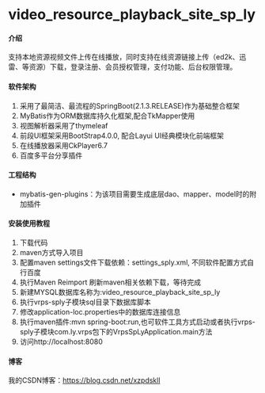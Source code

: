 # video_resource_playback_site_sp_ly

#### 介绍
支持本地资源视频文件上传在线播放，同时支持在线资源链接上传（ed2k、迅雷、等资源）下载，登录注册、会员授权管理，支付功能、后台权限管理。


#### 软件架构
1. 采用了最简洁、最流程的SpringBoot(2.1.3.RELEASE)作为基础整合框架
2. MyBatis作为ORM数据库持久化框架,配合TkMapper使用
3. 视图解析器采用了thymeleaf 
4. 前段UI框架采用BootStrap4.0.0, 配合Layui UI经典模块化前端框架
5. 在线播放器采用CkPlayer6.7
6. 百度多平台分享插件

#### 工程结构
- mybatis-gen-plugins：为该项目需要生成底层dao、mapper、model时的附加插件

#### 安装使用教程

1. 下载代码
2. maven方式导入项目
3. 配置maven settings文件下载依赖：settings_sply.xml, 不同软件配置方式自行百度
4. 执行Maven Reimport 刷新maven相关依赖下载，等待完成
5. 新建MYSQL数据库名称为:video_resource_playback_site_sp_ly
6. 执行vrps-sply子模块sql目录下数据库脚本
7. 修改application-loc.properties中的数据库连接信息
8. 执行maven插件:mvn spring-boot:run,也可软件工具方式启动或者执行vrps-sply子模块com.ly.vrps包下的VrpsSpLyApplication.main方法
9. 访问http://localhost:8080

#### 博客
我的CSDN博客：https://blog.csdn.net/xzpdskll